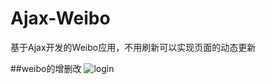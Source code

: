 # Ajax-Weibo
基于Ajax开发的Weibo应用，不用刷新可以实现页面的动态更新

##weibo的增删改
![login](https://github.com//Ajax-Weibo/blob/master/static/weibo.gif)
